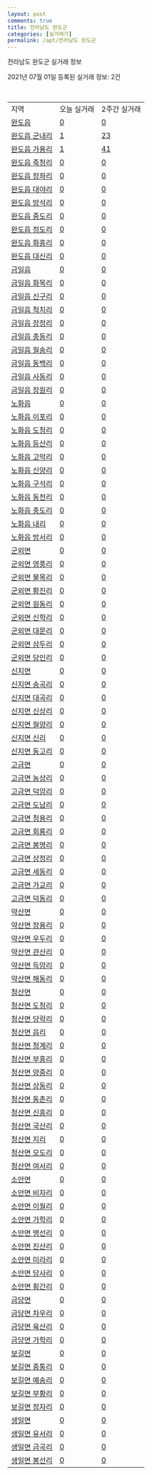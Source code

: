 ```yaml
---
layout: post
comments: true
title: 전라남도 완도군
categories: [실거래가]
permalink: /apt/전라남도 완도군
---
```


전라남도 완도군 실거래 정보

2021년 07월 01일 등록된 실거래 정보: 2건

<script type="text/javascript">
  google.charts.load('current', {'packages':['corechart']});
  google.charts.setOnLoadCallback(drawChart);

  function drawChart() {
    var data = google.visualization.arrayToDataTable([['거래일', '매매', '전월세', '전매'], ['21-02', 7, 2, 16], ['21-03', 11, 0, 0], ['21-04', 10, 0, 8], ['21-05', 4, 0, 0], ['21-06', 5, 1, 0]]);

    var options = {
      title: '최근 유형별 거래량 추이',
      legend: { position: 'bottom' }
    };

    var chart = new google.visualization.LineChart(document.getElementById('columnchart_material'));
    chart.draw(data, (options));
  }
</script>

<div id="columnchart_material" style="width: 95%; margin-left: -35px"></div>
<br>
<table class="sortable">
  <tr>
    <td>지역</td>
    <td>오늘 실거래</td>
    <td>2주간 실거래</td>
  </tr>

  
  <tr class="item">
    <td><a href="전라남도 완도군 완도읍">완도읍</a></td>
    <td><a href="전라남도 완도군 완도읍">0</a></td>
    <td><a href="전라남도 완도군 완도읍">0</a></td>
  </tr>
    

  <tr class="item">
    <td><a href="전라남도 완도군 완도읍 군내리">완도읍 군내리</a></td>
    <td><a href="전라남도 완도군 완도읍 군내리">1</a></td>
    <td><a href="전라남도 완도군 완도읍 군내리">23</a></td>
  </tr>
    

  <tr class="item">
    <td><a href="전라남도 완도군 완도읍 가용리">완도읍 가용리</a></td>
    <td><a href="전라남도 완도군 완도읍 가용리">1</a></td>
    <td><a href="전라남도 완도군 완도읍 가용리">41</a></td>
  </tr>
    

  <tr class="item">
    <td><a href="전라남도 완도군 완도읍 죽청리">완도읍 죽청리</a></td>
    <td><a href="전라남도 완도군 완도읍 죽청리">0</a></td>
    <td><a href="전라남도 완도군 완도읍 죽청리">0</a></td>
  </tr>
    

  <tr class="item">
    <td><a href="전라남도 완도군 완도읍 장좌리">완도읍 장좌리</a></td>
    <td><a href="전라남도 완도군 완도읍 장좌리">0</a></td>
    <td><a href="전라남도 완도군 완도읍 장좌리">0</a></td>
  </tr>
    

  <tr class="item">
    <td><a href="전라남도 완도군 완도읍 대야리">완도읍 대야리</a></td>
    <td><a href="전라남도 완도군 완도읍 대야리">0</a></td>
    <td><a href="전라남도 완도군 완도읍 대야리">0</a></td>
  </tr>
    

  <tr class="item">
    <td><a href="전라남도 완도군 완도읍 망석리">완도읍 망석리</a></td>
    <td><a href="전라남도 완도군 완도읍 망석리">0</a></td>
    <td><a href="전라남도 완도군 완도읍 망석리">0</a></td>
  </tr>
    

  <tr class="item">
    <td><a href="전라남도 완도군 완도읍 중도리">완도읍 중도리</a></td>
    <td><a href="전라남도 완도군 완도읍 중도리">0</a></td>
    <td><a href="전라남도 완도군 완도읍 중도리">0</a></td>
  </tr>
    

  <tr class="item">
    <td><a href="전라남도 완도군 완도읍 정도리">완도읍 정도리</a></td>
    <td><a href="전라남도 완도군 완도읍 정도리">0</a></td>
    <td><a href="전라남도 완도군 완도읍 정도리">0</a></td>
  </tr>
    

  <tr class="item">
    <td><a href="전라남도 완도군 완도읍 화흥리">완도읍 화흥리</a></td>
    <td><a href="전라남도 완도군 완도읍 화흥리">0</a></td>
    <td><a href="전라남도 완도군 완도읍 화흥리">0</a></td>
  </tr>
    

  <tr class="item">
    <td><a href="전라남도 완도군 완도읍 대신리">완도읍 대신리</a></td>
    <td><a href="전라남도 완도군 완도읍 대신리">0</a></td>
    <td><a href="전라남도 완도군 완도읍 대신리">0</a></td>
  </tr>
    

  <tr class="item">
    <td><a href="전라남도 완도군 금일읍">금일읍</a></td>
    <td><a href="전라남도 완도군 금일읍">0</a></td>
    <td><a href="전라남도 완도군 금일읍">0</a></td>
  </tr>
    

  <tr class="item">
    <td><a href="전라남도 완도군 금일읍 화목리">금일읍 화목리</a></td>
    <td><a href="전라남도 완도군 금일읍 화목리">0</a></td>
    <td><a href="전라남도 완도군 금일읍 화목리">0</a></td>
  </tr>
    

  <tr class="item">
    <td><a href="전라남도 완도군 금일읍 신구리">금일읍 신구리</a></td>
    <td><a href="전라남도 완도군 금일읍 신구리">0</a></td>
    <td><a href="전라남도 완도군 금일읍 신구리">0</a></td>
  </tr>
    

  <tr class="item">
    <td><a href="전라남도 완도군 금일읍 척치리">금일읍 척치리</a></td>
    <td><a href="전라남도 완도군 금일읍 척치리">0</a></td>
    <td><a href="전라남도 완도군 금일읍 척치리">0</a></td>
  </tr>
    

  <tr class="item">
    <td><a href="전라남도 완도군 금일읍 장정리">금일읍 장정리</a></td>
    <td><a href="전라남도 완도군 금일읍 장정리">0</a></td>
    <td><a href="전라남도 완도군 금일읍 장정리">0</a></td>
  </tr>
    

  <tr class="item">
    <td><a href="전라남도 완도군 금일읍 충동리">금일읍 충동리</a></td>
    <td><a href="전라남도 완도군 금일읍 충동리">0</a></td>
    <td><a href="전라남도 완도군 금일읍 충동리">0</a></td>
  </tr>
    

  <tr class="item">
    <td><a href="전라남도 완도군 금일읍 월송리">금일읍 월송리</a></td>
    <td><a href="전라남도 완도군 금일읍 월송리">0</a></td>
    <td><a href="전라남도 완도군 금일읍 월송리">0</a></td>
  </tr>
    

  <tr class="item">
    <td><a href="전라남도 완도군 금일읍 동백리">금일읍 동백리</a></td>
    <td><a href="전라남도 완도군 금일읍 동백리">0</a></td>
    <td><a href="전라남도 완도군 금일읍 동백리">0</a></td>
  </tr>
    

  <tr class="item">
    <td><a href="전라남도 완도군 금일읍 사동리">금일읍 사동리</a></td>
    <td><a href="전라남도 완도군 금일읍 사동리">0</a></td>
    <td><a href="전라남도 완도군 금일읍 사동리">0</a></td>
  </tr>
    

  <tr class="item">
    <td><a href="전라남도 완도군 금일읍 장원리">금일읍 장원리</a></td>
    <td><a href="전라남도 완도군 금일읍 장원리">0</a></td>
    <td><a href="전라남도 완도군 금일읍 장원리">0</a></td>
  </tr>
    

  <tr class="item">
    <td><a href="전라남도 완도군 노화읍">노화읍</a></td>
    <td><a href="전라남도 완도군 노화읍">0</a></td>
    <td><a href="전라남도 완도군 노화읍">0</a></td>
  </tr>
    

  <tr class="item">
    <td><a href="전라남도 완도군 노화읍 이포리">노화읍 이포리</a></td>
    <td><a href="전라남도 완도군 노화읍 이포리">0</a></td>
    <td><a href="전라남도 완도군 노화읍 이포리">0</a></td>
  </tr>
    

  <tr class="item">
    <td><a href="전라남도 완도군 노화읍 도청리">노화읍 도청리</a></td>
    <td><a href="전라남도 완도군 노화읍 도청리">0</a></td>
    <td><a href="전라남도 완도군 노화읍 도청리">0</a></td>
  </tr>
    

  <tr class="item">
    <td><a href="전라남도 완도군 노화읍 등산리">노화읍 등산리</a></td>
    <td><a href="전라남도 완도군 노화읍 등산리">0</a></td>
    <td><a href="전라남도 완도군 노화읍 등산리">0</a></td>
  </tr>
    

  <tr class="item">
    <td><a href="전라남도 완도군 노화읍 고막리">노화읍 고막리</a></td>
    <td><a href="전라남도 완도군 노화읍 고막리">0</a></td>
    <td><a href="전라남도 완도군 노화읍 고막리">0</a></td>
  </tr>
    

  <tr class="item">
    <td><a href="전라남도 완도군 노화읍 신양리">노화읍 신양리</a></td>
    <td><a href="전라남도 완도군 노화읍 신양리">0</a></td>
    <td><a href="전라남도 완도군 노화읍 신양리">0</a></td>
  </tr>
    

  <tr class="item">
    <td><a href="전라남도 완도군 노화읍 구석리">노화읍 구석리</a></td>
    <td><a href="전라남도 완도군 노화읍 구석리">0</a></td>
    <td><a href="전라남도 완도군 노화읍 구석리">0</a></td>
  </tr>
    

  <tr class="item">
    <td><a href="전라남도 완도군 노화읍 동천리">노화읍 동천리</a></td>
    <td><a href="전라남도 완도군 노화읍 동천리">0</a></td>
    <td><a href="전라남도 완도군 노화읍 동천리">0</a></td>
  </tr>
    

  <tr class="item">
    <td><a href="전라남도 완도군 노화읍 충도리">노화읍 충도리</a></td>
    <td><a href="전라남도 완도군 노화읍 충도리">0</a></td>
    <td><a href="전라남도 완도군 노화읍 충도리">0</a></td>
  </tr>
    

  <tr class="item">
    <td><a href="전라남도 완도군 노화읍 내리">노화읍 내리</a></td>
    <td><a href="전라남도 완도군 노화읍 내리">0</a></td>
    <td><a href="전라남도 완도군 노화읍 내리">0</a></td>
  </tr>
    

  <tr class="item">
    <td><a href="전라남도 완도군 노화읍 방서리">노화읍 방서리</a></td>
    <td><a href="전라남도 완도군 노화읍 방서리">0</a></td>
    <td><a href="전라남도 완도군 노화읍 방서리">0</a></td>
  </tr>
    

  <tr class="item">
    <td><a href="전라남도 완도군 군외면">군외면</a></td>
    <td><a href="전라남도 완도군 군외면">0</a></td>
    <td><a href="전라남도 완도군 군외면">0</a></td>
  </tr>
    

  <tr class="item">
    <td><a href="전라남도 완도군 군외면 영풍리">군외면 영풍리</a></td>
    <td><a href="전라남도 완도군 군외면 영풍리">0</a></td>
    <td><a href="전라남도 완도군 군외면 영풍리">0</a></td>
  </tr>
    

  <tr class="item">
    <td><a href="전라남도 완도군 군외면 불목리">군외면 불목리</a></td>
    <td><a href="전라남도 완도군 군외면 불목리">0</a></td>
    <td><a href="전라남도 완도군 군외면 불목리">0</a></td>
  </tr>
    

  <tr class="item">
    <td><a href="전라남도 완도군 군외면 황진리">군외면 황진리</a></td>
    <td><a href="전라남도 완도군 군외면 황진리">0</a></td>
    <td><a href="전라남도 완도군 군외면 황진리">0</a></td>
  </tr>
    

  <tr class="item">
    <td><a href="전라남도 완도군 군외면 원동리">군외면 원동리</a></td>
    <td><a href="전라남도 완도군 군외면 원동리">0</a></td>
    <td><a href="전라남도 완도군 군외면 원동리">0</a></td>
  </tr>
    

  <tr class="item">
    <td><a href="전라남도 완도군 군외면 신학리">군외면 신학리</a></td>
    <td><a href="전라남도 완도군 군외면 신학리">0</a></td>
    <td><a href="전라남도 완도군 군외면 신학리">0</a></td>
  </tr>
    

  <tr class="item">
    <td><a href="전라남도 완도군 군외면 대문리">군외면 대문리</a></td>
    <td><a href="전라남도 완도군 군외면 대문리">0</a></td>
    <td><a href="전라남도 완도군 군외면 대문리">0</a></td>
  </tr>
    

  <tr class="item">
    <td><a href="전라남도 완도군 군외면 삼두리">군외면 삼두리</a></td>
    <td><a href="전라남도 완도군 군외면 삼두리">0</a></td>
    <td><a href="전라남도 완도군 군외면 삼두리">0</a></td>
  </tr>
    

  <tr class="item">
    <td><a href="전라남도 완도군 군외면 당인리">군외면 당인리</a></td>
    <td><a href="전라남도 완도군 군외면 당인리">0</a></td>
    <td><a href="전라남도 완도군 군외면 당인리">0</a></td>
  </tr>
    

  <tr class="item">
    <td><a href="전라남도 완도군 신지면">신지면</a></td>
    <td><a href="전라남도 완도군 신지면">0</a></td>
    <td><a href="전라남도 완도군 신지면">0</a></td>
  </tr>
    

  <tr class="item">
    <td><a href="전라남도 완도군 신지면 송곡리">신지면 송곡리</a></td>
    <td><a href="전라남도 완도군 신지면 송곡리">0</a></td>
    <td><a href="전라남도 완도군 신지면 송곡리">0</a></td>
  </tr>
    

  <tr class="item">
    <td><a href="전라남도 완도군 신지면 대곡리">신지면 대곡리</a></td>
    <td><a href="전라남도 완도군 신지면 대곡리">0</a></td>
    <td><a href="전라남도 완도군 신지면 대곡리">0</a></td>
  </tr>
    

  <tr class="item">
    <td><a href="전라남도 완도군 신지면 신상리">신지면 신상리</a></td>
    <td><a href="전라남도 완도군 신지면 신상리">0</a></td>
    <td><a href="전라남도 완도군 신지면 신상리">0</a></td>
  </tr>
    

  <tr class="item">
    <td><a href="전라남도 완도군 신지면 월양리">신지면 월양리</a></td>
    <td><a href="전라남도 완도군 신지면 월양리">0</a></td>
    <td><a href="전라남도 완도군 신지면 월양리">0</a></td>
  </tr>
    

  <tr class="item">
    <td><a href="전라남도 완도군 신지면 신리">신지면 신리</a></td>
    <td><a href="전라남도 완도군 신지면 신리">0</a></td>
    <td><a href="전라남도 완도군 신지면 신리">0</a></td>
  </tr>
    

  <tr class="item">
    <td><a href="전라남도 완도군 신지면 동고리">신지면 동고리</a></td>
    <td><a href="전라남도 완도군 신지면 동고리">0</a></td>
    <td><a href="전라남도 완도군 신지면 동고리">0</a></td>
  </tr>
    

  <tr class="item">
    <td><a href="전라남도 완도군 고금면">고금면</a></td>
    <td><a href="전라남도 완도군 고금면">0</a></td>
    <td><a href="전라남도 완도군 고금면">0</a></td>
  </tr>
    

  <tr class="item">
    <td><a href="전라남도 완도군 고금면 농상리">고금면 농상리</a></td>
    <td><a href="전라남도 완도군 고금면 농상리">0</a></td>
    <td><a href="전라남도 완도군 고금면 농상리">0</a></td>
  </tr>
    

  <tr class="item">
    <td><a href="전라남도 완도군 고금면 덕암리">고금면 덕암리</a></td>
    <td><a href="전라남도 완도군 고금면 덕암리">0</a></td>
    <td><a href="전라남도 완도군 고금면 덕암리">0</a></td>
  </tr>
    

  <tr class="item">
    <td><a href="전라남도 완도군 고금면 도남리">고금면 도남리</a></td>
    <td><a href="전라남도 완도군 고금면 도남리">0</a></td>
    <td><a href="전라남도 완도군 고금면 도남리">0</a></td>
  </tr>
    

  <tr class="item">
    <td><a href="전라남도 완도군 고금면 청용리">고금면 청용리</a></td>
    <td><a href="전라남도 완도군 고금면 청용리">0</a></td>
    <td><a href="전라남도 완도군 고금면 청용리">0</a></td>
  </tr>
    

  <tr class="item">
    <td><a href="전라남도 완도군 고금면 회룡리">고금면 회룡리</a></td>
    <td><a href="전라남도 완도군 고금면 회룡리">0</a></td>
    <td><a href="전라남도 완도군 고금면 회룡리">0</a></td>
  </tr>
    

  <tr class="item">
    <td><a href="전라남도 완도군 고금면 봉명리">고금면 봉명리</a></td>
    <td><a href="전라남도 완도군 고금면 봉명리">0</a></td>
    <td><a href="전라남도 완도군 고금면 봉명리">0</a></td>
  </tr>
    

  <tr class="item">
    <td><a href="전라남도 완도군 고금면 상정리">고금면 상정리</a></td>
    <td><a href="전라남도 완도군 고금면 상정리">0</a></td>
    <td><a href="전라남도 완도군 고금면 상정리">0</a></td>
  </tr>
    

  <tr class="item">
    <td><a href="전라남도 완도군 고금면 세동리">고금면 세동리</a></td>
    <td><a href="전라남도 완도군 고금면 세동리">0</a></td>
    <td><a href="전라남도 완도군 고금면 세동리">0</a></td>
  </tr>
    

  <tr class="item">
    <td><a href="전라남도 완도군 고금면 가교리">고금면 가교리</a></td>
    <td><a href="전라남도 완도군 고금면 가교리">0</a></td>
    <td><a href="전라남도 완도군 고금면 가교리">0</a></td>
  </tr>
    

  <tr class="item">
    <td><a href="전라남도 완도군 고금면 덕동리">고금면 덕동리</a></td>
    <td><a href="전라남도 완도군 고금면 덕동리">0</a></td>
    <td><a href="전라남도 완도군 고금면 덕동리">0</a></td>
  </tr>
    

  <tr class="item">
    <td><a href="전라남도 완도군 약산면">약산면</a></td>
    <td><a href="전라남도 완도군 약산면">0</a></td>
    <td><a href="전라남도 완도군 약산면">0</a></td>
  </tr>
    

  <tr class="item">
    <td><a href="전라남도 완도군 약산면 장용리">약산면 장용리</a></td>
    <td><a href="전라남도 완도군 약산면 장용리">0</a></td>
    <td><a href="전라남도 완도군 약산면 장용리">0</a></td>
  </tr>
    

  <tr class="item">
    <td><a href="전라남도 완도군 약산면 우두리">약산면 우두리</a></td>
    <td><a href="전라남도 완도군 약산면 우두리">0</a></td>
    <td><a href="전라남도 완도군 약산면 우두리">0</a></td>
  </tr>
    

  <tr class="item">
    <td><a href="전라남도 완도군 약산면 관산리">약산면 관산리</a></td>
    <td><a href="전라남도 완도군 약산면 관산리">0</a></td>
    <td><a href="전라남도 완도군 약산면 관산리">0</a></td>
  </tr>
    

  <tr class="item">
    <td><a href="전라남도 완도군 약산면 득암리">약산면 득암리</a></td>
    <td><a href="전라남도 완도군 약산면 득암리">0</a></td>
    <td><a href="전라남도 완도군 약산면 득암리">0</a></td>
  </tr>
    

  <tr class="item">
    <td><a href="전라남도 완도군 약산면 해동리">약산면 해동리</a></td>
    <td><a href="전라남도 완도군 약산면 해동리">0</a></td>
    <td><a href="전라남도 완도군 약산면 해동리">0</a></td>
  </tr>
    

  <tr class="item">
    <td><a href="전라남도 완도군 청산면">청산면</a></td>
    <td><a href="전라남도 완도군 청산면">0</a></td>
    <td><a href="전라남도 완도군 청산면">0</a></td>
  </tr>
    

  <tr class="item">
    <td><a href="전라남도 완도군 청산면 도청리">청산면 도청리</a></td>
    <td><a href="전라남도 완도군 청산면 도청리">0</a></td>
    <td><a href="전라남도 완도군 청산면 도청리">0</a></td>
  </tr>
    

  <tr class="item">
    <td><a href="전라남도 완도군 청산면 당락리">청산면 당락리</a></td>
    <td><a href="전라남도 완도군 청산면 당락리">0</a></td>
    <td><a href="전라남도 완도군 청산면 당락리">0</a></td>
  </tr>
    

  <tr class="item">
    <td><a href="전라남도 완도군 청산면 읍리">청산면 읍리</a></td>
    <td><a href="전라남도 완도군 청산면 읍리">0</a></td>
    <td><a href="전라남도 완도군 청산면 읍리">0</a></td>
  </tr>
    

  <tr class="item">
    <td><a href="전라남도 완도군 청산면 청계리">청산면 청계리</a></td>
    <td><a href="전라남도 완도군 청산면 청계리">0</a></td>
    <td><a href="전라남도 완도군 청산면 청계리">0</a></td>
  </tr>
    

  <tr class="item">
    <td><a href="전라남도 완도군 청산면 부흥리">청산면 부흥리</a></td>
    <td><a href="전라남도 완도군 청산면 부흥리">0</a></td>
    <td><a href="전라남도 완도군 청산면 부흥리">0</a></td>
  </tr>
    

  <tr class="item">
    <td><a href="전라남도 완도군 청산면 양중리">청산면 양중리</a></td>
    <td><a href="전라남도 완도군 청산면 양중리">0</a></td>
    <td><a href="전라남도 완도군 청산면 양중리">0</a></td>
  </tr>
    

  <tr class="item">
    <td><a href="전라남도 완도군 청산면 상동리">청산면 상동리</a></td>
    <td><a href="전라남도 완도군 청산면 상동리">0</a></td>
    <td><a href="전라남도 완도군 청산면 상동리">0</a></td>
  </tr>
    

  <tr class="item">
    <td><a href="전라남도 완도군 청산면 동촌리">청산면 동촌리</a></td>
    <td><a href="전라남도 완도군 청산면 동촌리">0</a></td>
    <td><a href="전라남도 완도군 청산면 동촌리">0</a></td>
  </tr>
    

  <tr class="item">
    <td><a href="전라남도 완도군 청산면 신흥리">청산면 신흥리</a></td>
    <td><a href="전라남도 완도군 청산면 신흥리">0</a></td>
    <td><a href="전라남도 완도군 청산면 신흥리">0</a></td>
  </tr>
    

  <tr class="item">
    <td><a href="전라남도 완도군 청산면 국산리">청산면 국산리</a></td>
    <td><a href="전라남도 완도군 청산면 국산리">0</a></td>
    <td><a href="전라남도 완도군 청산면 국산리">0</a></td>
  </tr>
    

  <tr class="item">
    <td><a href="전라남도 완도군 청산면 지리">청산면 지리</a></td>
    <td><a href="전라남도 완도군 청산면 지리">0</a></td>
    <td><a href="전라남도 완도군 청산면 지리">0</a></td>
  </tr>
    

  <tr class="item">
    <td><a href="전라남도 완도군 청산면 모도리">청산면 모도리</a></td>
    <td><a href="전라남도 완도군 청산면 모도리">0</a></td>
    <td><a href="전라남도 완도군 청산면 모도리">0</a></td>
  </tr>
    

  <tr class="item">
    <td><a href="전라남도 완도군 청산면 여서리">청산면 여서리</a></td>
    <td><a href="전라남도 완도군 청산면 여서리">0</a></td>
    <td><a href="전라남도 완도군 청산면 여서리">0</a></td>
  </tr>
    

  <tr class="item">
    <td><a href="전라남도 완도군 소안면">소안면</a></td>
    <td><a href="전라남도 완도군 소안면">0</a></td>
    <td><a href="전라남도 완도군 소안면">0</a></td>
  </tr>
    

  <tr class="item">
    <td><a href="전라남도 완도군 소안면 비자리">소안면 비자리</a></td>
    <td><a href="전라남도 완도군 소안면 비자리">0</a></td>
    <td><a href="전라남도 완도군 소안면 비자리">0</a></td>
  </tr>
    

  <tr class="item">
    <td><a href="전라남도 완도군 소안면 이월리">소안면 이월리</a></td>
    <td><a href="전라남도 완도군 소안면 이월리">0</a></td>
    <td><a href="전라남도 완도군 소안면 이월리">0</a></td>
  </tr>
    

  <tr class="item">
    <td><a href="전라남도 완도군 소안면 가학리">소안면 가학리</a></td>
    <td><a href="전라남도 완도군 소안면 가학리">0</a></td>
    <td><a href="전라남도 완도군 소안면 가학리">0</a></td>
  </tr>
    

  <tr class="item">
    <td><a href="전라남도 완도군 소안면 맹선리">소안면 맹선리</a></td>
    <td><a href="전라남도 완도군 소안면 맹선리">0</a></td>
    <td><a href="전라남도 완도군 소안면 맹선리">0</a></td>
  </tr>
    

  <tr class="item">
    <td><a href="전라남도 완도군 소안면 진산리">소안면 진산리</a></td>
    <td><a href="전라남도 완도군 소안면 진산리">0</a></td>
    <td><a href="전라남도 완도군 소안면 진산리">0</a></td>
  </tr>
    

  <tr class="item">
    <td><a href="전라남도 완도군 소안면 미라리">소안면 미라리</a></td>
    <td><a href="전라남도 완도군 소안면 미라리">0</a></td>
    <td><a href="전라남도 완도군 소안면 미라리">0</a></td>
  </tr>
    

  <tr class="item">
    <td><a href="전라남도 완도군 소안면 당사리">소안면 당사리</a></td>
    <td><a href="전라남도 완도군 소안면 당사리">0</a></td>
    <td><a href="전라남도 완도군 소안면 당사리">0</a></td>
  </tr>
    

  <tr class="item">
    <td><a href="전라남도 완도군 소안면 횡간리">소안면 횡간리</a></td>
    <td><a href="전라남도 완도군 소안면 횡간리">0</a></td>
    <td><a href="전라남도 완도군 소안면 횡간리">0</a></td>
  </tr>
    

  <tr class="item">
    <td><a href="전라남도 완도군 금당면">금당면</a></td>
    <td><a href="전라남도 완도군 금당면">0</a></td>
    <td><a href="전라남도 완도군 금당면">0</a></td>
  </tr>
    

  <tr class="item">
    <td><a href="전라남도 완도군 금당면 차우리">금당면 차우리</a></td>
    <td><a href="전라남도 완도군 금당면 차우리">0</a></td>
    <td><a href="전라남도 완도군 금당면 차우리">0</a></td>
  </tr>
    

  <tr class="item">
    <td><a href="전라남도 완도군 금당면 육산리">금당면 육산리</a></td>
    <td><a href="전라남도 완도군 금당면 육산리">0</a></td>
    <td><a href="전라남도 완도군 금당면 육산리">0</a></td>
  </tr>
    

  <tr class="item">
    <td><a href="전라남도 완도군 금당면 가학리">금당면 가학리</a></td>
    <td><a href="전라남도 완도군 금당면 가학리">0</a></td>
    <td><a href="전라남도 완도군 금당면 가학리">0</a></td>
  </tr>
    

  <tr class="item">
    <td><a href="전라남도 완도군 보길면">보길면</a></td>
    <td><a href="전라남도 완도군 보길면">0</a></td>
    <td><a href="전라남도 완도군 보길면">0</a></td>
  </tr>
    

  <tr class="item">
    <td><a href="전라남도 완도군 보길면 중통리">보길면 중통리</a></td>
    <td><a href="전라남도 완도군 보길면 중통리">0</a></td>
    <td><a href="전라남도 완도군 보길면 중통리">0</a></td>
  </tr>
    

  <tr class="item">
    <td><a href="전라남도 완도군 보길면 예송리">보길면 예송리</a></td>
    <td><a href="전라남도 완도군 보길면 예송리">0</a></td>
    <td><a href="전라남도 완도군 보길면 예송리">0</a></td>
  </tr>
    

  <tr class="item">
    <td><a href="전라남도 완도군 보길면 부황리">보길면 부황리</a></td>
    <td><a href="전라남도 완도군 보길면 부황리">0</a></td>
    <td><a href="전라남도 완도군 보길면 부황리">0</a></td>
  </tr>
    

  <tr class="item">
    <td><a href="전라남도 완도군 보길면 정자리">보길면 정자리</a></td>
    <td><a href="전라남도 완도군 보길면 정자리">0</a></td>
    <td><a href="전라남도 완도군 보길면 정자리">0</a></td>
  </tr>
    

  <tr class="item">
    <td><a href="전라남도 완도군 생일면">생일면</a></td>
    <td><a href="전라남도 완도군 생일면">0</a></td>
    <td><a href="전라남도 완도군 생일면">0</a></td>
  </tr>
    

  <tr class="item">
    <td><a href="전라남도 완도군 생일면 유서리">생일면 유서리</a></td>
    <td><a href="전라남도 완도군 생일면 유서리">0</a></td>
    <td><a href="전라남도 완도군 생일면 유서리">0</a></td>
  </tr>
    

  <tr class="item">
    <td><a href="전라남도 완도군 생일면 금곡리">생일면 금곡리</a></td>
    <td><a href="전라남도 완도군 생일면 금곡리">0</a></td>
    <td><a href="전라남도 완도군 생일면 금곡리">0</a></td>
  </tr>
    

  <tr class="item">
    <td><a href="전라남도 완도군 생일면 봉선리">생일면 봉선리</a></td>
    <td><a href="전라남도 완도군 생일면 봉선리">0</a></td>
    <td><a href="전라남도 완도군 생일면 봉선리">0</a></td>
  </tr>
    


</table>


    